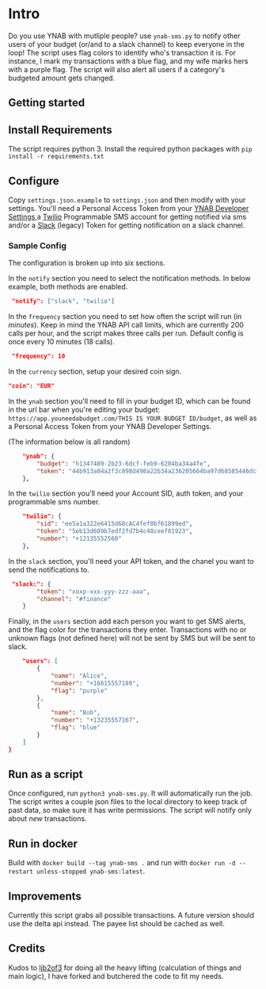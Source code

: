 # Intro

Do you use YNAB with mutliple people? use `ynab-sms.py` to notify other users of your budget (or/and to a slack channel) to keep everyone in the loop! The script uses flag colors to identify who's transaction it is. For instance, I mark my transactions with a blue flag, and my wife marks hers with a purple flag. The script will also alert all users if a category's budgeted amount gets changed.

## Getting started

## Install Requirements

The script requires python 3. Install the required python packages with `pip install -r requirements.txt`

## Configure

Copy `settings.json.example` to `settings.json` and then modify with your settings. You'll need a Personal Access Token from your [YNAB Developer Settings](https://app.youneedabudget.com/settings/developer),a [Twilio](https://www.twilio.com/sms) Programmable SMS account for getting notified via sms and/or a [Slack](https://api.slack.com/custom-integrations/legacy-tokens) (legacy) Token for getting notification on a slack channel.

### Sample Config

The configuration is broken up into six sections.

In the `notify` section you need to select the notification methods. In below example, both methods are enabled.

```json
 "notify": ["slack", "twilio"]
```

In the `frequency` section you need to set how often the script will run (in _minutes_). Keep in mind the YNAB API call limits, which are currently 200 calls per hour, and the script makes three calls per run. Default config is once every 10 minutes (18 calls).

```json
 "frequency": 10
```

In the `currency` section, setup your desired coin sign.

```json
"coin": "EUR"
```

In the `ynab` section you'll need to fill in your budget ID, which can be found in the url bar when you're editing your budget: `https://app.youneedabudget.com/THIS IS YOUR BUDGET ID/budget`, as well as a Personal Access Token from your YNAB Developer Settings.

(The information below is all random)

```json
    "ynab": {
        "budget": "h1347489-2b23-6dcf-feb9-6204ba34a4fe",
        "token": "44b913a04a2f3c898d498a22b34a236205664ba97d68585446dcff6c04feb6"
    },
```

In the `twilio` section you'll need your Account SID, auth token, and your programmable sms number.

```json
    "twilio": {
        "sid": "ee5a1a322e6415d68cAC4fef0bf61899ed",
        "token": "5eb13d609b7edf2fd7b4c48ceef81923",
        "number": "+12135552560"
    },
```

In the `slack` section, you'll need your API token, and the chanel you want to send the notifications to.

```json
 "slack:": {
        "token": "xoxp-xxx-yyy-zzz-aaa",
        "channel": "#finance"
    }
```

Finally, in the `users` section add each person you want to get SMS alerts, and the flag color for the transactions they enter. Transactions with no or unknown flags (not defined here) will not be sent by SMS but will be sent to slack.

```json
    "users": [
        {
            "name": "Alice",
            "number": "+16615557189",
            "flag": "purple"
        },
        {
            "name": "Bob",
            "number": "+13235557167",
            "flag": "blue"
        }
    ]
}
```

## Run as a script

Once configured, run `python3 ynab-sms.py`. It will automatically run the job. The script writes a couple json files to the local directory to keep track of past data, so make sure it has write permissions. The script will notify only about _new_ transactions.

## Run in docker

Build with `docker build --tag ynab-sms .` and run with `docker run -d --restart unless-stopped ynab-sms:latest`.

## Improvements

Currently this script grabs all possible transactions. A future version should use the delta api instead. The payee list should be cached as well.

## Credits

Kudos to [ljb2of3](https://github.com/ljb2of3) for doing all the heavy lifting (calculation of things and main logic), I have forked and butchered the code to fit my needs.